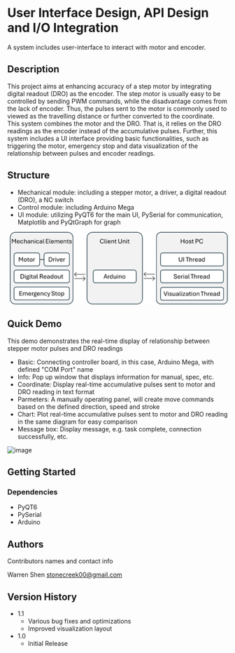 # User Interface Design, API Design and I/O Integration
A system includes user-interface to interact with motor and encoder.

## Description

This project aims at enhancing accuracy of a step motor by integrating digital readout (DRO) as the encoder. 
The step motor is usually easy to be controlled by sending PWM commands, while the disadvantage comes from the lack of encoder. Thus, the pulses sent to the motor is commonly used to viewed as the travelling distance or further converted to the coordinate. This system combines the motor and the DRO. That is, it relies on the DRO readings as the encoder instead of the accumulative pulses. 
Further, this system includes a UI interface providing basic functionalities, such as triggering the motor, emergency stop and data visualization of the relationship between pulses and encoder readings.

## Structure

* Mechanical module: including a stepper motor, a driver, a digital readout (DRO), a NC switch
* Control module: including Arduino Mega
* UI module: utilizing PyQT6 for the main UI, PySerial for communication, Matplotlib and PyQtGraph for graph

![image](https://github.com/VermouthVulpix/UI_Stepper_Motor_System/blob/main/Doc/structure.png)

## Quick Demo

This demo demonstrates the real-time display of relationship between stepper motor pulses and DRO readings

* Basic: Connecting controller board, in this case, Arduino Mega, with defined "COM Port" name
* Info: Pop up window that displays information for manual, spec, etc.
* Coordinate: Display real-time accumulative pulses sent to motor and DRO reading in text format
* Parmeters: A manually operating panel, will create move commands based on the defined direction, speed and stroke
* Chart: Plot real-time accumulative pulses sent to motor and DRO reading in the same diagram for easy comparison
* Message box: Display message, e.g. task complete, connection successfully, etc.

![image](https://github.com/VermouthVulpix/UI_Stepper_Motor_System/blob/main/Demo/Demo.gif)

## Getting Started

### Dependencies

* PyQT6
* PySerial
* Arduino

## Authors

Contributors names and contact info

Warren Shen 
stonecreek00@gmail.com

## Version History

* 1.1
    * Various bug fixes and optimizations
    * Improved visualization layout
* 1.0
    * Initial Release
